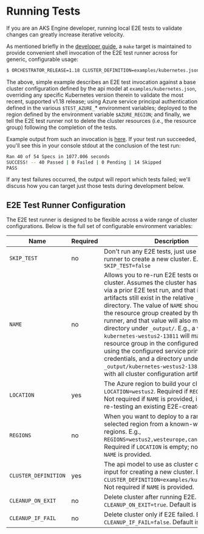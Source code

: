 # Running Tests

If you are an AKS Engine developer, running local E2E tests to validate changes can greatly increase iterative velocity.

As mentioned briefly in the [developer guide](developer-guide.md), a `make` target is maintained to provide convenient shell invocation of the E2E test runner across for generic, configurable usage:

```sh
$ ORCHESTRATOR_RELEASE=1.18 CLUSTER_DEFINITION=examples/kubernetes.json SUBSCRIPTION_ID=$TEST_AZURE_SUB_ID CLIENT_ID=$TEST_AZURE_SP_ID CLIENT_SECRET=$TEST_AZURE_SP_PW TENANT_ID=$TEST_AZURE_TENANT_ID LOCATION=$AZURE_REGION CLEANUP_ON_EXIT=false make test-kubernetes
```

The above, simple example describes an E2E test invocation against a base cluster configuration defined by the api model at `examples/kubernetes.json`, overriding any specific Kubernetes version therein to validate the most recent, supported v1.18 release; using Azure service principal authentication defined in the various `$TEST_AZURE_`* environment variables; deployed to the region defined by the environment variable `$AZURE_REGION`; and finally, we tell the E2E test runner not to delete the cluster resources (i.e., the resource group) following the completion of the tests.

Example output from such an invocation is [here](e2e-output-example.log). If your test run succeeded, you'll see this in your console stdout at the conclusion of the test run:

```sh
Ran 40 of 54 Specs in 1077.006 seconds
SUCCESS! -- 40 Passed | 0 Failed | 0 Pending | 14 Skipped
PASS
```

If any test failures occurred, the output will report which tests failed; we'll discuss how you can target just those tests during development below.

## E2E Test Runner Configuration

The E2E test runner is designed to be flexible across a wide range of cluster configurations. Below is the full set of configurable environment variables:

| Name       | Required | Description                                                   |
| ---------- | -------- | ------------------------------------------------------------- |
| `SKIP_TEST` | no      | Don't run any E2E tests, just use the E2E test runner to create a new cluster. E.g., `SKIP_TEST=false` |
| `NAME` | no      | Allows you to re-run E2E tests on an existing cluster. Assumes the cluster has been created via a prior E2E test run, and that its generated artifacts still exist in the relative `_output/` directory. The value of `NAME` should be equal to the resource group created by the E2E test runner, and that value will also map to a directory under `_output/`. E.g., a value of `kubernetes-westus2-13811` will map to a resource group in the configured subscription, using the configured service principal credentials, and a directory under `_output/kubernetes-westus2-13811/` will exist with all cluster configuration artifacts. |
| `LOCATION` | yes      | The Azure region to build your cluster in. E.g., `LOCATION=westus2`. Required if `REGIONS` is empty. Not required if `NAME` is provided, i.e., if you are re-testing an existing E2E-created cluster. |
| `REGIONS` | no      | When you want to deploy to a randomly selected region from a known-working set of regions. E.g., `REGIONS=westus2,westeurope,canadacentral`. Required if `LOCATION` is empty; not required if `NAME` is provided. |
| `CLUSTER_DEFINITION` | yes      | The api model to use as cluster configuration input for creating a new cluster. E.g., `CLUSTER_DEFINITION=examples/kubernetes.json`. Not required if `NAME` is provided. |
| `CLEANUP_ON_EXIT` | no      | Delete cluster after running E2E. E.g., `CLEANUP_ON_EXIT=true`. Default is false. |
| `CLEANUP_IF_FAIL` | no      | Delete cluster only if E2E failed. E.g., `CLEANUP_IF_FAIL=false`. Default is false. |
